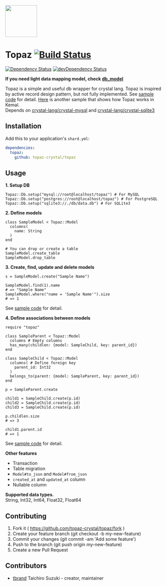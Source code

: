 <img src="https://cloud.githubusercontent.com/assets/3483230/20856901/fad1885e-b95f-11e6-848d-c46e33d8290e.png" width="100px"/>

# Topaz [![Build Status](https://travis-ci.org/topaz-crystal/topaz.svg?branch=master)](https://travis-ci.org/topaz-crystal/topaz)
[![Dependency Status](https://shards.rocks/badge/github/topaz-crystal/topaz/status.svg)](https://shards.rocks/github/topaz-crystal/topaz)
[![devDependency Status](https://shards.rocks/badge/github/topaz-crystal/topaz/dev_status.svg)](https://shards.rocks/github/topaz-crystal/topaz)

**If you need light data mapping model, check [db_model](https://github.com/tbrand/db_model)**

Topaz is a simple and useful db wrapper for crystal lang.
Topaz is inspired by active record design pattern, but not fully implemented.
See [sample code](https://github.com/topaz-crystal/topaz/blob/master/samples) for detail.
[Here](https://github.com/topaz-crystal/topaz-kemal-sample) is another sample that shows how Topaz works in Kemal.  
Depends on [crystal-lang/crystal-mysql](https://github.com/crystal-lang/crystal-mysql) and [crystal-lang/crystal-sqlite3](https://github.com/crystal-lang/crystal-sqlite3)

## Installation

Add this to your application's `shard.yml`:

```yaml
dependencies:
  topaz:
    github: topaz-crystal/topaz
```

## Usage

**1. Setup DB**
```crystal
Topaz::Db.setup("mysql://root@localhost/topaz") # For MySQL
Topaz::Db.setup("postgres://root@localhost/topaz") # For PostgreSQL
Topaz::Db.setup("sqlite3://./db/data.db") # For SQLite3
```

**2. Define models**
```crystal
class SampleModel < Topaz::Model
  columns(
    name: String
  )
end

# You can drop or create a table
SampleModel.create_table
SampleModel.drop_table
```

**3. Create, find, update and delete models**
```crystal
s = SampleModel.create("Sample Name")

SampleModel.find(1).name
# => "Sample Name"
SampleModel.where("name = 'Sample Name'").size
# => 1
```
See [sample code](https://github.com/topaz-crystal/topaz/blob/master/samples/model.cr) for detail.

**4. Define associations between models**
```crystal
require "topaz"

class SampleParent < Topaz::Model
  columns # Empty columns
  has_many(childlen: {model: SampleChild, key: parent_id})
end

class SampleChild < Topaz::Model
  columns( # Define foreign key
    parent_id: Int32
  )
  belongs_to(parent: {model: SampleParent, key: parent_id})
end

p = SampleParent.create

child1 = SampleChild.create(p.id)
child2 = SampleChild.create(p.id)
child3 = SampleChild.create(p.id)

p.childlen.size
# => 3

child1.parent.id
# => 1
```
See [sample code](https://github.com/topaz-crystal/topaz/blob/master/samples/association.cr) for detail.  

**Other features**
* Transaction
* Table migration
* `Model#to_json` and `Model#from_json`
* `created_at` and `updated_at` column
* Nullable column

**Supported data types.**  
String, Int32, Int64, Float32, Float64  

## Contributing

1. Fork it ( https://github.com/topaz-crystal/topaz/fork )
2. Create your feature branch (git checkout -b my-new-feature)
3. Commit your changes (git commit -am 'Add some feature')
4. Push to the branch (git push origin my-new-feature)
5. Create a new Pull Request

## Contributors

- [tbrand](https://github.com/tbrand) Taichiro Suzuki - creator, maintainer
